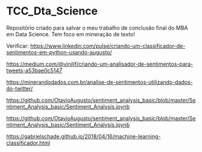 # TCC_Dta_Science
Repositório criado para salvar o meu trabalho de conclusão final do MBA em Data Science. Tem foco em mineração de texto!


Verificar: 
https://www.linkedin.com/pulse/criando-um-classificador-de-sentimentos-em-python-usando-augusto/

https://medium.com/@viniljf/criando-um-analisador-de-sentimentos-para-tweets-a53bae0c5147


https://minerandodados.com.br/analise-de-sentimentos-utilizando-dados-do-twitter/

https://github.com/OtavioAugusto/sentiment_analysis_basic/blob/master/Sentiment_Analysis_basic/Sentiment_Analysis.ipynb


https://github.com/OtavioAugusto/sentiment_analysis_basic/blob/master/Sentiment_Analysis_basic/Sentiment_Analysis.ipynb

https://gabrielschade.github.io/2018/04/16/machine-learning-classificador.html